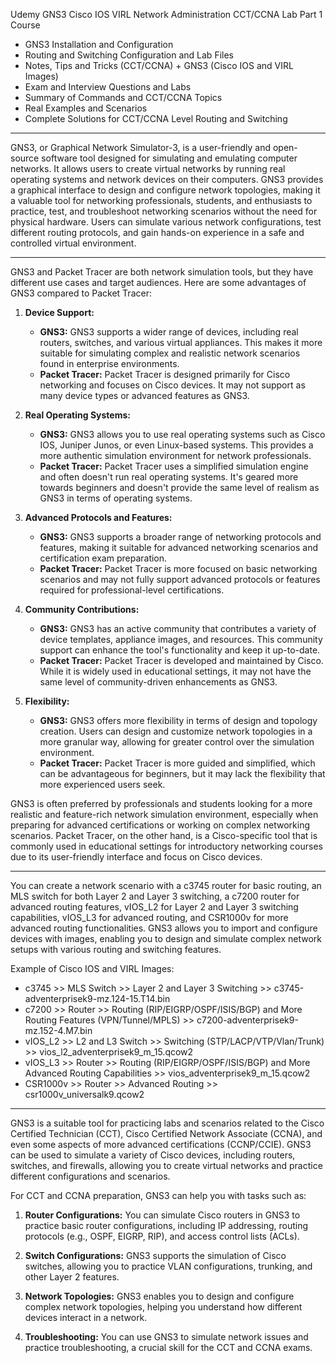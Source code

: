 Udemy GNS3 Cisco IOS VIRL Network Administration CCT/CCNA Lab Part 1 Course
- GNS3 Installation and Configuration
- Routing and Switching Configuration and Lab Files
- Notes, Tips and Tricks (CCT/CCNA) + GNS3 (Cisco IOS and VIRL Images)
- Exam and Interview Questions and Labs
- Summary of Commands and CCT/CCNA Topics
- Real Examples and Scenarios
- Complete Solutions for CCT/CCNA Level Routing and Switching

****************************************************************************************************

GNS3, or Graphical Network Simulator-3, is a user-friendly and open-source software tool designed for simulating and emulating computer networks. It allows users to create virtual networks by running real operating systems and network devices on their computers. GNS3 provides a graphical interface to design and configure network topologies, making it a valuable tool for networking professionals, students, and enthusiasts to practice, test, and troubleshoot networking scenarios without the need for physical hardware. Users can simulate various network configurations, test different routing protocols, and gain hands-on experience in a safe and controlled virtual environment.


****************************************************************************************************

GNS3 and Packet Tracer are both network simulation tools, but they have different use cases and target audiences. Here are some advantages of GNS3 compared to Packet Tracer:

1. **Device Support:**
   - **GNS3:** GNS3 supports a wider range of devices, including real routers, switches, and various virtual appliances. This makes it more suitable for simulating complex and realistic network scenarios found in enterprise environments.
   - **Packet Tracer:** Packet Tracer is designed primarily for Cisco networking and focuses on Cisco devices. It may not support as many device types or advanced features as GNS3.

2. **Real Operating Systems:**
   - **GNS3:** GNS3 allows you to use real operating systems such as Cisco IOS, Juniper Junos, or even Linux-based systems. This provides a more authentic simulation environment for network professionals.
   - **Packet Tracer:** Packet Tracer uses a simplified simulation engine and often doesn't run real operating systems. It's geared more towards beginners and doesn't provide the same level of realism as GNS3 in terms of operating systems.

3. **Advanced Protocols and Features:**
   - **GNS3:** GNS3 supports a broader range of networking protocols and features, making it suitable for advanced networking scenarios and certification exam preparation.
   - **Packet Tracer:** Packet Tracer is more focused on basic networking scenarios and may not fully support advanced protocols or features required for professional-level certifications.

4. **Community Contributions:**
   - **GNS3:** GNS3 has an active community that contributes a variety of device templates, appliance images, and resources. This community support can enhance the tool's functionality and keep it up-to-date.
   - **Packet Tracer:** Packet Tracer is developed and maintained by Cisco. While it is widely used in educational settings, it may not have the same level of community-driven enhancements as GNS3.

5. **Flexibility:**
   - **GNS3:** GNS3 offers more flexibility in terms of design and topology creation. Users can design and customize network topologies in a more granular way, allowing for greater control over the simulation environment.
   - **Packet Tracer:** Packet Tracer is more guided and simplified, which can be advantageous for beginners, but it may lack the flexibility that more experienced users seek.

GNS3 is often preferred by professionals and students looking for a more realistic and feature-rich network simulation environment, especially when preparing for advanced certifications or working on complex networking scenarios. Packet Tracer, on the other hand, is a Cisco-specific tool that is commonly used in educational settings for introductory networking courses due to its user-friendly interface and focus on Cisco devices.


****************************************************************************************************

You can create a network scenario with a c3745 router for basic routing, an MLS switch for both Layer 2 and Layer 3 switching, a c7200 router for advanced routing features, vIOS_L2 for Layer 2 and Layer 3 switching capabilities, vIOS_L3 for advanced routing, and CSR1000v for more advanced routing functionalities. GNS3 allows you to import and configure devices with images, enabling you to design and simulate complex network setups with various routing and switching features.

Example of Cisco IOS and VIRL Images:
- c3745 >> MLS Switch >> Layer 2 and Layer 3 Switching >> c3745-adventerprisek9-mz.124-15.T14.bin
- c7200 >> Router >> Routing (RIP/EIGRP/OSPF/ISIS/BGP) and More Routing Features (VPN/Tunnel/MPLS) >> c7200-adventerprisek9-mz.152-4.M7.bin
- vIOS_L2 >> L2 and L3 Switch >> Switching (STP/LACP/VTP/Vlan/Trunk) >> vios_l2_adventerprisek9_m_15.qcow2
- vIOS_L3 >> Router >> Routing (RIP/EIGRP/OSPF/ISIS/BGP) and More Advanced Routing Capabilities >> vios_adventerprisek9_m_15.qcow2
- CSR1000v >> Router >> Advanced Routing >> csr1000v_universalk9.qcow2


****************************************************************************************************

GNS3 is a suitable tool for practicing labs and scenarios related to the Cisco Certified Technician (CCT), Cisco Certified Network Associate (CCNA), and even some aspects of more advanced certifications (CCNP/CCIE). GNS3 can be used to simulate a variety of Cisco devices, including routers, switches, and firewalls, allowing you to create virtual networks and practice different configurations and scenarios.

For CCT and CCNA preparation, GNS3 can help you with tasks such as:

1. **Router Configurations:** You can simulate Cisco routers in GNS3 to practice basic router configurations, including IP addressing, routing protocols (e.g., OSPF, EIGRP, RIP), and access control lists (ACLs).

2. **Switch Configurations:** GNS3 supports the simulation of Cisco switches, allowing you to practice VLAN configurations, trunking, and other Layer 2 features.

3. **Network Topologies:** GNS3 enables you to design and configure complex network topologies, helping you understand how different devices interact in a network.

4. **Troubleshooting:** You can use GNS3 to simulate network issues and practice troubleshooting, a crucial skill for the CCT and CCNA exams.


